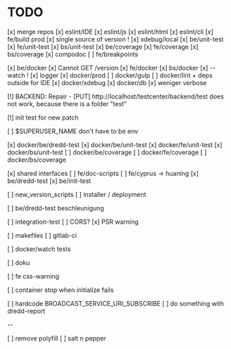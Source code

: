 # TODO
[x] merge repos
[x] eslint/IDE
[x] eslint/js
[x] eslint/html
[x] eslint/cli
[x] fe/build prod
[x] single source of version !
[x] xdebug/local
[x] be/unit-test
[x] fe/unit-test
[x] bs/unit-test
[x] be/coverage
[x] fe/coverage
[x] bs/coverage
[x] compodoc
[ ] fe/breakpoints

[x] be/docker
    [x]  Cannot GET /version
[x] fe/docker
[x] bs/docker
    [x] --watch !
    [x] logger
[x] docker/prod
[ ] docker/gulp
[ ] docker/lint + deps outside for IDE
[x] docker/xdebug
[x] docker/db
    [x] weniger verbose

[!] BACKEND: Repair - [PUT] http://localhost/testcenter/backend/test does not work, because there is a folder "test"

[!] init test for new patch

[ ] $SUPERUSER_NAME don't have to be env

[x] docker/be/dredd-test
[x] docker/be/unit-test
[x] docker/fe/unit-test
[x] docker/bs/unit-test
[ ] docker/be/coverage
[ ] docker/fe/coverage
[ ] docker/bs/coverage

[x] shared interfaces 
[ ] fe/doc-scripts
[ ] fe/cyprus -> huaning
[x] be/dredd-test
[x] be/init-test

[ ] new_version_scripts
[ ] installer / deployment

[ ] be/dredd-test beschleunigung

[ ] integration-test
[ ] CORS?
[x] PSR warning

[ ] makefiles
[ ] gitlab-ci

[ ] docker/watch tests

[ ] doku

[ ] fe css-warning

[ ] container stop when initialize fails


[ ] hardcode BROADCAST_SERVICE_URI_SUBSCRIBE
[ ] do something with dredd-report

--

[ ] remove polyfill
[ ] salt n pepper